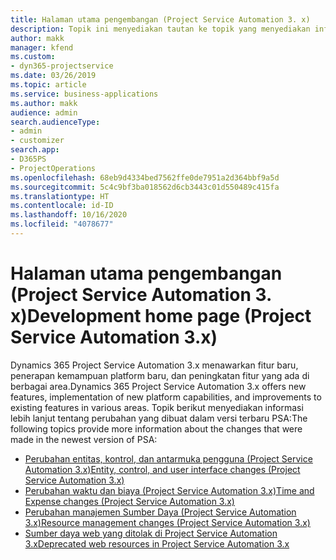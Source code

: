 ```yaml
---
title: Halaman utama pengembangan (Project Service Automation 3. x)
description: Topik ini menyediakan tautan ke topik yang menyediakan informasi pengembangan untuk Dynamics 365 Project Service Automation (PSA) versi 3. x.
author: makk
manager: kfend
ms.custom:
- dyn365-projectservice
ms.date: 03/26/2019
ms.topic: article
ms.service: business-applications
ms.author: makk
audience: admin
search.audienceType:
- admin
- customizer
search.app:
- D365PS
- ProjectOperations
ms.openlocfilehash: 68eb9d4334bed7562ffe0de7951a2d364bbf9a5d
ms.sourcegitcommit: 5c4c9bf3ba018562d6cb3443c01d550489c415fa
ms.translationtype: HT
ms.contentlocale: id-ID
ms.lasthandoff: 10/16/2020
ms.locfileid: "4078677"
---
```

# <a name="development-home-page-project-service-automation-3x"></a><span data-ttu-id="3e3ec-103">Halaman utama pengembangan (Project Service Automation 3. x)</span><span class="sxs-lookup"><span data-stu-id="3e3ec-103">Development home page (Project Service Automation 3.x)</span></span>

<span data-ttu-id="3e3ec-104">Dynamics 365 Project Service Automation 3.x menawarkan fitur baru, penerapan kemampuan platform baru, dan peningkatan fitur yang ada di berbagai area.</span><span class="sxs-lookup"><span data-stu-id="3e3ec-104">Dynamics 365 Project Service Automation 3.x offers new features, implementation of new platform capabilities, and improvements to existing features in various areas.</span></span> <span data-ttu-id="3e3ec-105">Topik berikut menyediakan informasi lebih lanjut tentang perubahan yang dibuat dalam versi terbaru PSA:</span><span class="sxs-lookup"><span data-stu-id="3e3ec-105">The following topics provide more information about the changes that were made in the newest version of PSA:</span></span>

- [<span data-ttu-id="3e3ec-106">Perubahan entitas, kontrol, dan antarmuka pengguna (Project Service Automation 3.x)</span><span class="sxs-lookup"><span data-stu-id="3e3ec-106">Entity, control, and user interface changes (Project Service Automation 3.x)</span></span>](../developer-guides/entity-changes-v3.x.md)
- [<span data-ttu-id="3e3ec-107">Perubahan waktu dan biaya (Project Service Automation 3.x)</span><span class="sxs-lookup"><span data-stu-id="3e3ec-107">Time and Expense changes (Project Service Automation 3.x)</span></span>](../developer-guides/time-expense-changes-v3.x.md)
- [<span data-ttu-id="3e3ec-108">Perubahan manajemen Sumber Daya (Project Service Automation 3.x)</span><span class="sxs-lookup"><span data-stu-id="3e3ec-108">Resource management changes (Project Service Automation 3.x)</span></span>](../developer-guides/resource-management-changes-v3.x.md)
- [<span data-ttu-id="3e3ec-109">Sumber daya web yang ditolak di Project Service Automation 3.x</span><span class="sxs-lookup"><span data-stu-id="3e3ec-109">Deprecated web resources in Project Service Automation 3.x</span></span>](../developer-guides/web-resources-deprecated-v3.x.md)
